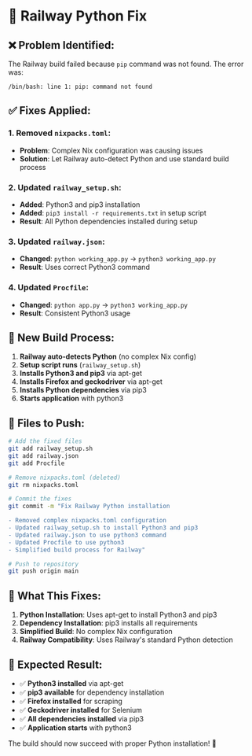 # 🔧 Railway Python Fix

## ❌ **Problem Identified:**
The Railway build failed because `pip` command was not found. The error was:
```
/bin/bash: line 1: pip: command not found
```

## ✅ **Fixes Applied:**

### **1. Removed `nixpacks.toml`:**
- **Problem**: Complex Nix configuration was causing issues
- **Solution**: Let Railway auto-detect Python and use standard build process

### **2. Updated `railway_setup.sh`:**
- **Added**: Python3 and pip3 installation
- **Added**: `pip3 install -r requirements.txt` in setup script
- **Result**: All Python dependencies installed during setup

### **3. Updated `railway.json`:**
- **Changed**: `python working_app.py` → `python3 working_app.py`
- **Result**: Uses correct Python3 command

### **4. Updated `Procfile`:**
- **Changed**: `python app.py` → `python3 working_app.py`
- **Result**: Consistent Python3 usage

## 🚀 **New Build Process:**

1. **Railway auto-detects Python** (no complex Nix config)
2. **Setup script runs** (`railway_setup.sh`)
3. **Installs Python3 and pip3** via apt-get
4. **Installs Firefox and geckodriver** via apt-get
5. **Installs Python dependencies** via pip3
6. **Starts application** with python3

## 🎯 **Files to Push:**

```bash
# Add the fixed files
git add railway_setup.sh
git add railway.json
git add Procfile

# Remove nixpacks.toml (deleted)
git rm nixpacks.toml

# Commit the fixes
git commit -m "Fix Railway Python installation

- Removed complex nixpacks.toml configuration
- Updated railway_setup.sh to install Python3 and pip3
- Updated railway.json to use python3 command
- Updated Procfile to use python3
- Simplified build process for Railway"

# Push to repository
git push origin main
```

## 🎯 **What This Fixes:**

1. **Python Installation**: Uses apt-get to install Python3 and pip3
2. **Dependency Installation**: pip3 installs all requirements
3. **Simplified Build**: No complex Nix configuration
4. **Railway Compatibility**: Uses Railway's standard Python detection

## 🚀 **Expected Result:**

- ✅ **Python3 installed** via apt-get
- ✅ **pip3 available** for dependency installation
- ✅ **Firefox installed** for scraping
- ✅ **Geckodriver installed** for Selenium
- ✅ **All dependencies installed** via pip3
- ✅ **Application starts** with python3

The build should now succeed with proper Python installation! 🎉
